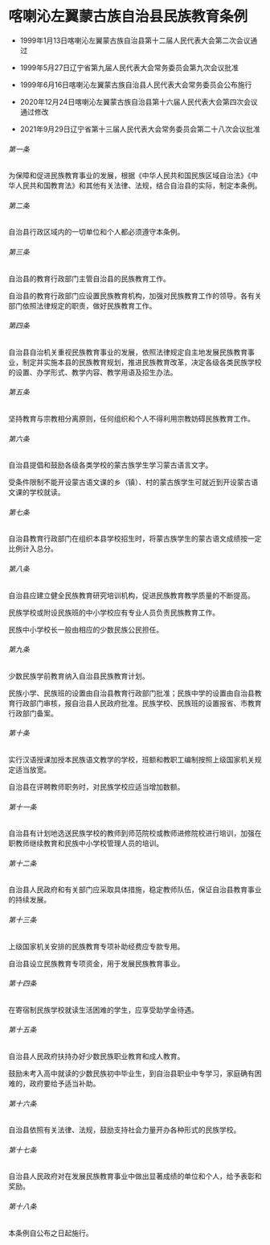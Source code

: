 # 喀喇沁左翼蒙古族自治县民族教育条例

- 1999年1月13日喀喇沁左翼蒙古族自治县第十二届人民代表大会第二次会议通过

- 1999年5月27日辽宁省第九届人民代表大会常务委员会第九次会议批准

- 1999年6月16日喀喇沁左翼蒙古族自治县人民代表大会常务委员会公布施行

- 2020年12月24日喀喇沁左翼蒙古族自治县第十六届人民代表大会第四次会议通过修改

- 2021年9月29日辽宁省第十三届人民代表大会常务委员会第二十八次会议批准

<!-- INFO END -->

###### 第一条

为保障和促进民族教育事业的发展，根据《中华人民共和国民族区域自治法》《中华人民共和国教育法》和其他有关法律、法规，结合自治县的实际，制定本条例。

###### 第二条

自治县行政区域内的一切单位和个人都必须遵守本条例。

###### 第三条

自治县的教育行政部门主管自治县的民族教育工作。

自治县的教育行政部门应设置民族教育机构，加强对民族教育工作的领导。各有关部门依照法律规定的职责，做好民族教育工作。

###### 第四条

自治县自治机关重视民族教育事业的发展，依照法律规定自主地发展民族教育事业，制定并实施本县的民族教育规划，推进民族教育改革，决定各级各类民族学校的设置、办学形式、教学内容、教学用语及招生办法。

###### 第五条

坚持教育与宗教相分离原则，任何组织和个人不得利用宗教妨碍民族教育工作。

###### 第六条

自治县提倡和鼓励各级各类学校的蒙古族学生学习蒙古语言文字。

受条件限制不能开设蒙古语文课的乡（镇）、村的蒙古族学生可就近到开设蒙古语文课的学校就读。

###### 第七条

自治县教育行政部门在组织本县学校招生时，将蒙古族学生的蒙古语文成绩按一定比例计入总分。

###### 第八条

自治县应建立健全民族教育研究培训机构，促进民族教育教学质量的不断提高。

民族学校或附设民族班的中小学校应有专业人员负责民族教育工作。

民族中小学校长一般由相应的少数民族公民担任。

###### 第九条

少数民族学前教育纳入自治县民族教育计划。

民族小学、民族班的设置由自治县教育行政部门批准；民族中学的设置由自治县教育行政部门审核，报自治县人民政府批准。民族学校、民族班的设置报省、市教育行政部门备案。

###### 第十条

实行汉语授课加授本民族语文教学的学校，班额和教职工编制按照上级国家机关规定适当放宽。

自治县在评聘教师职务时，对民族学校应适当增加数额。

###### 第十一条

自治县有计划地选送民族学校的教师到师范院校或教师进修院校进行培训，加强在职教师继续教育和民族中小学校管理人员的培训。

###### 第十二条

自治县人民政府和有关部门应采取具体措施，稳定教师队伍，保证自治县教育事业的持续发展。

###### 第十三条

上级国家机关安排的民族教育专项补助经费应专款专用。

自治县设立民族教育专项资金，用于发展民族教育事业。

###### 第十四条

在寄宿制民族学校就读生活困难的学生，应享受助学金待遇。

###### 第十五条

自治县人民政府扶持办好少数民族职业教育和成人教育。

鼓励未考入高中就读的少数民族初中毕业生，到自治县职业中专学习，家庭确有困难的，政府要给予适当补助。

###### 第十六条

自治县依照有关法律、法规，鼓励支持社会力量开办各种形式的民族学校。

###### 第十七条

自治县人民政府对在发展民族教育事业中做出显著成绩的单位和个人，给予表彰和奖励。

###### 第十八条

本条例自公布之日起施行。
